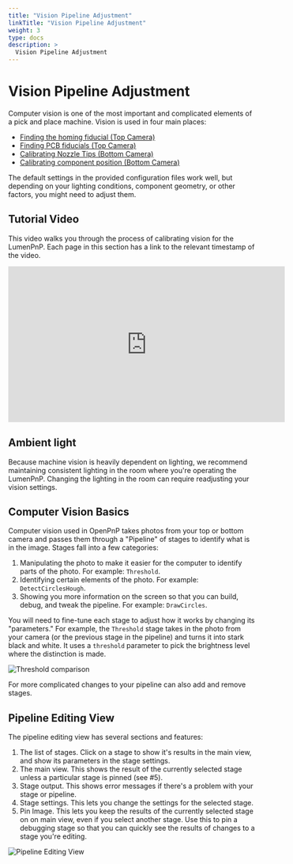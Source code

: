 ```yaml
---
title: "Vision Pipeline Adjustment"
linkTitle: "Vision Pipeline Adjustment"
weight: 3
type: docs
description: >
  Vision Pipeline Adjustment
---
```

# Vision Pipeline Adjustment

Computer vision is one of the most important and complicated elements of a pick and place machine. Vision is used in four main places:

- [Finding the homing fiducial (Top Camera)](2-homing-fiducial-pipeline.md)
- [Finding PCB fiducials (Top Camera)](3-pcb-fiducial-pipeline.md)
- [Calibrating Nozzle Tips (Bottom Camera)](4-nozzle-calibration-pipeline.md)
- [Calibrating component position (Bottom Camera)](5-part-identification-pipeline.md)

The default settings in the provided configuration files work well, but depending on your lighting conditions, component geometry, or other factors, you might need to adjust them.

## Tutorial Video

This video walks you through the process of calibrating vision for the LumenPnP. Each page in this section has a link to the relevant timestamp of the video.

<!-- markdownlint-disable MD033 -->
<div class="video-wrapper">
<iframe width="560" height="315" src="https://www.youtube.com/embed/RVMS6vJzJyU" title="YouTube video player" frameborder="0" allow="accelerometer; autoplay; clipboard-write; encrypted-media; gyroscope; picture-in-picture" allowfullscreen></iframe>
</div>

## Ambient light

Because machine vision is heavily dependent on lighting, we recommend maintaining consistent lighting in the room where you're operating the LumenPnP. Changing the lighting in the room can require readjusting your vision settings.

## Computer Vision Basics

Computer vision used in OpenPnP takes photos from your top or bottom camera and passes them through a "Pipeline" of stages to identify what is in the image. Stages fall into a few categories:

1. Manipulating the photo to make it easier for the computer to identify parts of the photo. For example: `Threshold`.
2. Identifying certain elements of the photo. For example: `DetectCirclesHough`.
3. Showing you more information on the screen so that you can build, debug, and tweak the pipeline. For example: `DrawCircles`.

You will need to fine-tune each stage to adjust how it works by changing its "parameters." For example, the `Threshold` stage takes in the photo from your camera (or the previous stage in the pipeline) and turns it into stark black and white. It uses a `threshold` parameter to pick the brightness level where the distinction is made.

![Threshold comparison](images/threshold-comparison-general.png)

For more complicated changes to your pipeline can also add and remove stages.

## Pipeline Editing View

The pipeline editing view has several sections and features:

1. The list of stages. Click on a stage to show it's results in the main view, and show its parameters in the stage settings.
2. The main view. This shows the result of the currently selected stage unless a particular stage is pinned (see #5).
3. Stage output. This shows error messages if there's a problem with your stage or pipeline.
4. Stage settings. This lets you change the settings for the selected stage.
5. Pin Image. This lets you keep the results of the currently selected stage on on main view, even if you select another stage. Use this to pin a debugging stage so that you can quickly see the results of changes to a stage you're editing.

![Pipeline Editing View](images/pipeline-organization.png)

